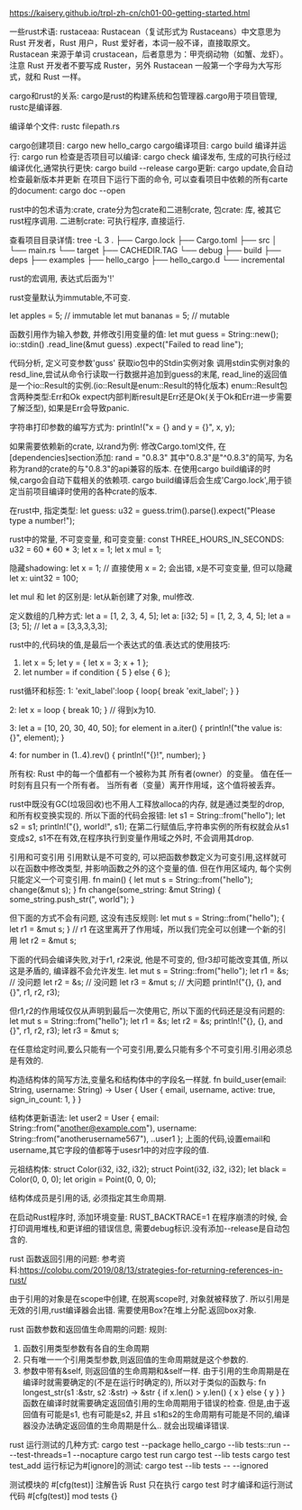 https://kaisery.github.io/trpl-zh-cn/ch01-00-getting-started.html

一些rust术语:
rustaceaa:
Rustacean（复试形式为 Rustaceans）中文意思为 Rust 开发者，Rust 用户，Rust 爱好者，本词一般不译，直接取原文。
Rustacean 来源于单词 crustacean，后者意思为：甲壳纲动物（如蟹、龙虾）。
注意 Rust 开发者不要写成 Ruster，另外 Rustacean 一般第一个字母为大写形式，就和 Rust 一样。

cargo和rust的关系:
cargo是rust的构建系统和包管理器.cargo用于项目管理, rustc是编译器.

编译单个文件:
rustc filepath.rs

cargo创建项目:
cargo new hello_cargo
cargo编译项目:
cargo build
编译并运行:
cargo run
检查是否项目可以编译:
cargo check
编译发布, 生成的可执行经过编译优化,通常执行更快:
cargo build --release
cargo更新:
cargo update,会自动检查最新版本并更新
在项目下运行下面的命令, 可以查看项目中依赖的所有carte的document:
cargo doc --open

rust中的包术语为:crate,
crate分为包crate和二进制crate,
    包crate: 库, 被其它rust程序调用.
    二进制crate: 可执行程序, 直接运行.

查看项目目录详情:
tree -L 3
.
├── Cargo.lock
├── Cargo.toml
├── src
│   └── main.rs
└── target
    ├── CACHEDIR.TAG
    └── debug
        ├── build
        ├── deps
        ├── examples
        ├── hello_cargo
        ├── hello_cargo.d
        └── incremental

rust的宏调用, 表达式后面为'!'

rust变量默认为immutable,不可变.

let apples = 5; // immutable
let mut bananas = 5; // mutable

函数引用作为输入参数, 并修改引用变量的值:
let mut guess = String::new();
io::stdin()
.read_line(&mut guess)
.expect("Failed to read line");

代码分析,
定义可变参数'guss'
获取io包中的Stdin实例对象
调用stdin实例对象的resd_line,尝试从命令行读取一行数据并追加到guess的末尾, read_line的返回值是一个io::Result的实例.(io::Result是enum::Result的特化版本)
    enum::Result包含两种类型:Err和Ok
expect内部判断result是Err还是Ok(关于Ok和Err进一步需要了解泛型),
    如果是Err会导致panic.

字符串打印参数的编写方式为:
println!("x = {} and y = {}", x, y);

如果需要依赖新的crate, 以rand为例:
修改Cargo.toml文件, 在[dependencies]section添加:
rand = "0.8.3"
其中"0.8.3"是"^0.8.3"的简写, 为名称为rand的crate的与"0.8.3"的api兼容的版本.
在使用cargo build编译的时候,cargo会自动下载相关的依赖项.
cargo build编译后会生成'Cargo.lock',用于锁定当前项目编译时使用的各种crate的版本.

在rust中, 指定类型:
let guess: u32 = guess.trim().parse().expect("Please type a number!");

rust中的常量, 不可变变量, 和可变变量:
const THREE_HOURS_IN_SECONDS: u32 = 60 * 60 * 3;
let x = 1;
let x mul = 1;

隐藏shadowing:
let x = 1; // 直接使用 x = 2; 会出错, x是不可变变量, 但可以隐藏
let x: uint32 = 100;

let mul 和 let 的区别是: 
let从新创建了对象, mul修改.

定义数组的几种方式:
let a = [1, 2, 3, 4, 5];
let a: [i32; 5] = [1, 2, 3, 4, 5];
let a = [3; 5]; // let a = [3,3,3,3,3];

rust中的,代码块的值,是最后一个表达式的值.表达式的使用技巧:
1. let x = 5;
   let y = { let x = 3; x + 1 };
2. let number = if condition { 5 } else { 6 };

rust循环和标签:
1: 'exit_label':loop {
    loop{
        break 'exit_label';
    }
}

2: let x = loop {
    break 10;
} // 得到x为10.

3: let a = [10, 20, 30, 40, 50];
   for element in a.iter() {
       println!("the value is: {}", element);
   }

4: for number in (1..4).rev() {
        println!("{}!", number);
   }

所有权:
Rust 中的每一个值都有一个被称为其 所有者(owner）的变量。
值在任一时刻有且只有一个所有者。
当所有者（变量）离开作用域，这个值将被丢弃。

rust中既没有GC(垃圾回收)也不用人工释放alloca的内存, 就是通过类型的drop, 和所有权变换实现的.
所以下面的代码会报错:
    let s1 = String::from("hello");
    let s2 = s1;
    println!("{}, world!", s1);
在第二行赋值后,字符串实例的所有权就会从s1变成s2,
s1不在有效,在程序执行到变量作用域之外时, 不会调用其drop.

引用和可变引用
引用默认是不可变的, 可以把函数参数定义为可变引用,这样就可以在函数中修改类型,
并影响函数之外的这个变量的值.
但在作用区域内, 每个实例只能定义一个可变引用.
fn main() {
    let mut s = String::from("hello");
    change(&mut s);
}
fn change(some_string: &mut String) {
    some_string.push_str(", world");
}

但下面的方式不会有问题, 这没有违反规则:
let mut s = String::from("hello");
{
    let r1 = &mut s;
} // r1 在这里离开了作用域，所以我们完全可以创建一个新的引用
let r2 = &mut s;

下面的代码会编译失败,对于r1, r2来说, 他是不可变的, 但r3却可能改变其值,
所以这是矛盾的, 编译器不会允许发生.
let mut s = String::from("hello");
let r1 = &s; // 没问题
let r2 = &s; // 没问题
let r3 = &mut s; // 大问题
println!("{}, {}, and {}", r1, r2, r3);

但r1,r2的作用域仅仅从声明到最后一次使用它, 所以下面的代码还是没有问题的:
let mut s = String::from("hello");
let r1 = &s;
let r2 = &s; 
println!("{}, {}, and {}", r1, r2, r3);
let r3 = &mut s;

在任意给定时间,要么只能有一个可变引用,要么只能有多个不可变引用.引用必须总是有效的.

构造结构体的简写方法,变量名和结构体中的字段名一样就.
fn build_user(email: String, username: String) -> User {
    User {
        email,
        username,
        active: true,
        sign_in_count: 1,
    }
}

结构体更新语法:
let user2 = User {
    email: String::from("another@example.com"),
    username: String::from("anotherusername567"),
    ..user1
};
上面的代码,设置email和username,其它字段的值都等于usesr1中的对应字段的值.

元祖结构体:
struct Color(i32, i32, i32);
struct Point(i32, i32, i32);
let black = Color(0, 0, 0);
let origin = Point(0, 0, 0);

结构体成员是引用的话, 必须指定其生命周期.



在启动Rust程序时, 添加环境变量:
RUST_BACKTRACE=1
在程序崩溃的时候, 会打印调用堆栈,和更详细的错误信息,
需要debug标识.没有添加--release是自动包含的.



rust 函数返回引用的问题:
参考资料:https://colobu.com/2019/08/13/strategies-for-returning-references-in-rust/

由于引用的对象是在scope中创建, 在脱离scope时, 对象就被释放了.
所以引用是无效的引用,rust编译器会出错.
需要使用Box?在堆上分配.返回box对象.

rust 函数参数和返回值生命周期的问题:
规则:
1. 函数引用类型参数有各自的生命周期
2. 只有唯一一个引用类型参数,则返回值的生命周期就是这个参数的.
3. 参数中带有&self, 则返回值的生命周期和&self一样.
由于引用的生命周期是在编译时就需要确定的(不是在运行时确定的),
所以对于类似的函数与:
fn longest_str(s1 :&str, s2 :&str) -> &str {
    if x.len() > y.len() {
        x
    } else {
        y
    }
}
函数在编译时就需要确定返回值引用的生命周期用于错误的检查.
但是,由于返回值有可能是s1, 也有可能是s2, 并且
s1和s2的生命周期有可能是不同的,编译器没办法确定返回值的生命周期是什么..
就会出现编译错误.

rust 运行测试的几种方式:
cargo test --package hello_cargo --lib tests::run -- --test-threads=1 --nocapture 
cargo test run
cargo test --lib tests
cargo test test_add
运行标记为#[ignore]的测试:
cargo test --lib tests -- --ignored

测试模块的 #[cfg(test)] 注解告诉 Rust 只在执行 cargo test 时才编译和运行测试代码
#[cfg(test)]
mod tests {}
